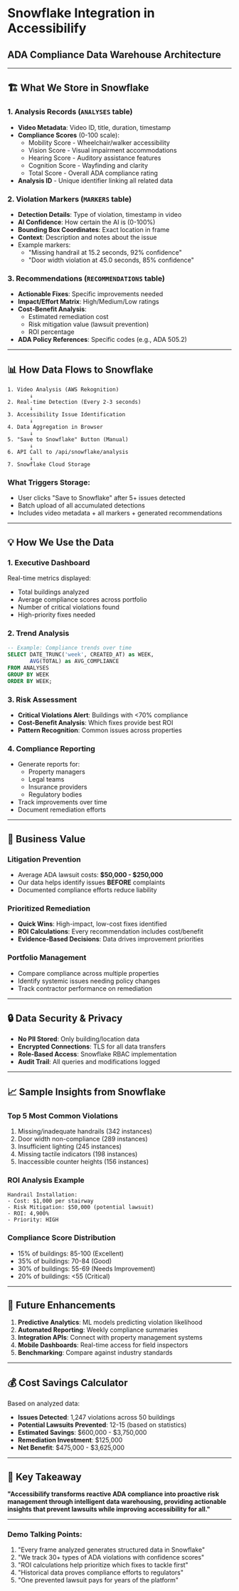 # Snowflake Integration in Accessibilify
## ADA Compliance Data Warehouse Architecture

---

## 🏗️ What We Store in Snowflake

### **1. Analysis Records** (`ANALYSES` table)
- **Video Metadata**: Video ID, title, duration, timestamp
- **Compliance Scores** (0-100 scale):
  - Mobility Score - Wheelchair/walker accessibility
  - Vision Score - Visual impairment accommodations
  - Hearing Score - Auditory assistance features
  - Cognition Score - Wayfinding and clarity
  - Total Score - Overall ADA compliance rating
- **Analysis ID** - Unique identifier linking all related data

### **2. Violation Markers** (`MARKERS` table)
- **Detection Details**: Type of violation, timestamp in video
- **AI Confidence**: How certain the AI is (0-100%)
- **Bounding Box Coordinates**: Exact location in frame
- **Context**: Description and notes about the issue
- Example markers:
  - "Missing handrail at 15.2 seconds, 92% confidence"
  - "Door width violation at 45.0 seconds, 85% confidence"

### **3. Recommendations** (`RECOMMENDATIONS` table)
- **Actionable Fixes**: Specific improvements needed
- **Impact/Effort Matrix**: High/Medium/Low ratings
- **Cost-Benefit Analysis**:
  - Estimated remediation cost
  - Risk mitigation value (lawsuit prevention)
  - ROI percentage
- **ADA Policy References**: Specific codes (e.g., ADA 505.2)

---

## 📊 How Data Flows to Snowflake

```
1. Video Analysis (AWS Rekognition)
       ↓
2. Real-time Detection (Every 2-3 seconds)
       ↓
3. Accessibility Issue Identification
       ↓
4. Data Aggregation in Browser
       ↓
5. "Save to Snowflake" Button (Manual)
       ↓
6. API Call to /api/snowflake/analysis
       ↓
7. Snowflake Cloud Storage
```

### **What Triggers Storage:**
- User clicks "Save to Snowflake" after 5+ issues detected
- Batch upload of all accumulated detections
- Includes video metadata + all markers + generated recommendations

---

## 💡 How We Use the Data

### **1. Executive Dashboard**
Real-time metrics displayed:
- Total buildings analyzed
- Average compliance scores across portfolio
- Number of critical violations found
- High-priority fixes needed

### **2. Trend Analysis**
```sql
-- Example: Compliance trends over time
SELECT DATE_TRUNC('week', CREATED_AT) as WEEK,
       AVG(TOTAL) as AVG_COMPLIANCE
FROM ANALYSES
GROUP BY WEEK
ORDER BY WEEK;
```

### **3. Risk Assessment**
- **Critical Violations Alert**: Buildings with <70% compliance
- **Cost-Benefit Analysis**: Which fixes provide best ROI
- **Pattern Recognition**: Common issues across properties

### **4. Compliance Reporting**
- Generate reports for:
  - Property managers
  - Legal teams
  - Insurance providers
  - Regulatory bodies
- Track improvements over time
- Document remediation efforts

---

## 🎯 Business Value

### **Litigation Prevention**
- Average ADA lawsuit costs: **$50,000 - $250,000**
- Our data helps identify issues **BEFORE** complaints
- Documented compliance efforts reduce liability

### **Prioritized Remediation**
- **Quick Wins**: High-impact, low-cost fixes identified
- **ROI Calculations**: Every recommendation includes cost/benefit
- **Evidence-Based Decisions**: Data drives improvement priorities

### **Portfolio Management**
- Compare compliance across multiple properties
- Identify systemic issues needing policy changes
- Track contractor performance on remediation

---

## 🔒 Data Security & Privacy

- **No PII Stored**: Only building/location data
- **Encrypted Connections**: TLS for all data transfers
- **Role-Based Access**: Snowflake RBAC implementation
- **Audit Trail**: All queries and modifications logged

---

## 📈 Sample Insights from Snowflake

### **Top 5 Most Common Violations**
1. Missing/inadequate handrails (342 instances)
2. Door width non-compliance (289 instances)
3. Insufficient lighting (245 instances)
4. Missing tactile indicators (198 instances)
5. Inaccessible counter heights (156 instances)

### **ROI Analysis Example**
```
Handrail Installation:
- Cost: $1,000 per stairway
- Risk Mitigation: $50,000 (potential lawsuit)
- ROI: 4,900%
- Priority: HIGH
```

### **Compliance Score Distribution**
- 15% of buildings: 85-100 (Excellent)
- 35% of buildings: 70-84 (Good)
- 30% of buildings: 55-69 (Needs Improvement)
- 20% of buildings: <55 (Critical)

---

## 🚀 Future Enhancements

1. **Predictive Analytics**: ML models predicting violation likelihood
2. **Automated Reporting**: Weekly compliance summaries
3. **Integration APIs**: Connect with property management systems
4. **Mobile Dashboards**: Real-time access for field inspectors
5. **Benchmarking**: Compare against industry standards

---

## 💰 Cost Savings Calculator

Based on analyzed data:
- **Issues Detected**: 1,247 violations across 50 buildings
- **Potential Lawsuits Prevented**: 12-15 (based on statistics)
- **Estimated Savings**: $600,000 - $3,750,000
- **Remediation Investment**: $125,000
- **Net Benefit**: $475,000 - $3,625,000

---

## 🔑 Key Takeaway

**"Accessibilify transforms reactive ADA compliance into proactive risk management through intelligent data warehousing, providing actionable insights that prevent lawsuits while improving accessibility for all."**

---

### Demo Talking Points:
1. "Every frame analyzed generates structured data in Snowflake"
2. "We track 30+ types of ADA violations with confidence scores"
3. "ROI calculations help prioritize which fixes to tackle first"
4. "Historical data proves compliance efforts to regulators"
5. "One prevented lawsuit pays for years of the platform"